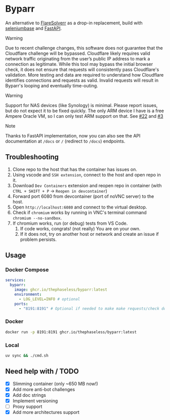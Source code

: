 # Byparr

An alternative to [FlareSolverr](https://github.com/FlareSolverr/FlareSolverr) as a drop-in replacement, build with [seleniumbase](https://seleniumbase.io/) and [FastAPI](https://fastapi.tiangolo.com).

> [!WARNING]
> Due to recent challenge changes, this software does not guarantee that the Cloudflare challenge will be bypassed. Cloudflare likely requires valid network traffic originating from the user’s public IP address to mark a connection as legitimate. While this tool may bypass the initial browser check, it does not ensure that requests will consistently pass Cloudflare's validation. More testing and data are required to understand how Cloudflare identifies connections and requests as valid. Invalid requests will result in Byparr's looping and eventually time-outing.

> [!WARNING]
> Support for NAS devices (like Synology) is minimal. Please report issues, but do not expect it to be fixed quickly. The only ARM device I have is a free Ampere Oracle VM, so I can only test ARM support on that. See [#22](https://github.com/ThePhaseless/Byparr/issues/22) and [#3](https://github.com/ThePhaseless/Byparr/issues/3)

> [!NOTE]
> Thanks to FastAPI implementation, now you can also see the API documentation at `/docs` or `/` (redirect to `/docs`) endpoints.

## Troubleshooting

1. Clone repo to the host that has the container has issues on.
2. Using vscode and `SSH extension`, connect to the host and open repo in it.
3. Download `Dev Containers` extension and reopen repo in container (with `CTRL + SHIFT + P` -> `Reopen in devcontainer`)
4. Forward port 6080 from devcontainer (port of noVNC server) to the host.
5. Open `http://localhost:6080` and connect to the virtual desktop.
6. Check if `chromium` works by running in VNC's terminal command `chromium --no-sandbox`.
7. If chromium works, run (or debug) tests from VS Code.
   1. If code works, congrats! (not really) You are on your own.
   2. If it does not, try on another host or network and create an issue if problem persists.

## Usage

### Docker Compose

```yaml
services:
  byparr:
    image: ghcr.io/thephaseless/byparr:latest
    environment:
      - LOG_LEVEL=INFO # optional
    ports:
      - "8191:8191" # Optional if needed to make make requests/check docs on host
```

### Docker

```bash
docker run -p 8191:8191 ghcr.io/thephaseless/byparr:latest
```

### Local

```bash
uv sync && ./cmd.sh
```

## Need help with / TODO

- [x] Slimming container (only ~650 MB now!)
- [x] Add more anti-bot challenges
- [x] Add doc strings
- [x] Implement versioning
- [ ] Proxy support
- [x] Add more architectures support
